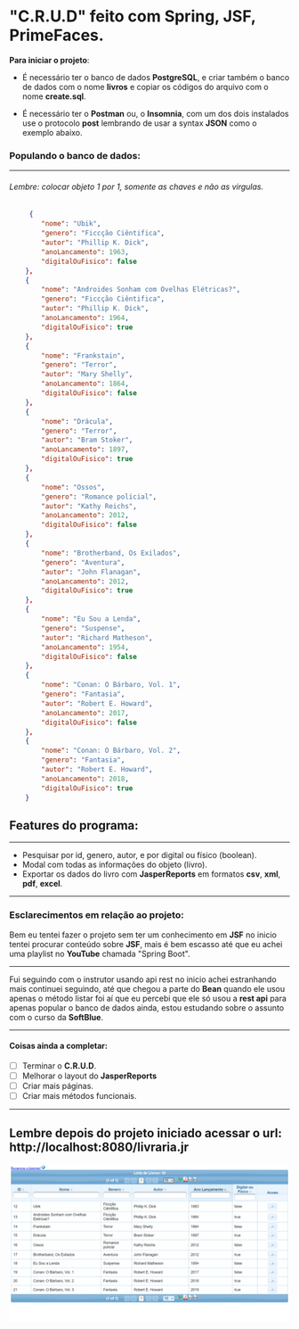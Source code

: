 # "C.R.U.D" feito com Spring, JSF, PrimeFaces.

 **Para iniciar o projeto**: 
 
- É necessário ter o banco de dados **PostgreSQL**, e criar também o banco de dados com o nome **livros** e copiar os códigos do arquivo com o nome **create.sql**.

- É necessário ter o **Postman** ou, o **Insomnia**, com um dos dois instalados use o protocolo **post** lembrando de usar a syntax **JSON** como o exemplo abaixo.

### Populando o banco de dados:

***

###### Lembre: colocar objeto 1 por 1, somente as chaves e não as virgulas.

```json
     {
        "nome": "Ubik",
        "genero": "Ficcção Ciêntifica",
        "autor": "Phillip K. Dick",
        "anoLancamento": 1963,
        "digitalOuFisico": false
    },
    {
        "nome": "Androides Sonham com Ovelhas Elétricas?",
        "genero": "Ficcção Ciêntifica",
        "autor": "Phillip K. Dick",
        "anoLancamento": 1964,
        "digitalOuFisico": true
    },
    {
        "nome": "Frankstain",
        "genero": "Terror",
        "autor": "Mary Shelly",
        "anoLancamento": 1864,
        "digitalOuFisico": false
    },
    {
        "nome": "Drácula",
        "genero": "Terror",
        "autor": "Bram Stoker",
        "anoLancamento": 1897,
        "digitalOuFisico": true
    },
    {
        "nome": "Ossos",
        "genero": "Romance policial",
        "autor": "Kathy Reichs",
        "anoLancamento": 2012,
        "digitalOuFisico": false
    },
    {
        "nome": "Brotherband, Os Exilados",
        "genero": "Aventura",
        "autor": "John Flanagan",
        "anoLancamento": 2012,
        "digitalOuFisico": true
    },
    {
        "nome": "Eu Sou a Lenda",
        "genero": "Suspense",
        "autor": "Richard Matheson",
        "anoLancamento": 1954,
        "digitalOuFisico": false
    },
    {
        "nome": "Conan: O Bárbaro, Vol. 1",
        "genero": "Fantasia",
        "autor": "Robert E. Howard",
        "anoLancamento": 2017,
        "digitalOuFisico": false
    },
    {
        "nome": "Conan: O Bárbaro, Vol. 2",
        "genero": "Fantasia",
        "autor": "Robert E. Howard",
        "anoLancamento": 2018,
        "digitalOuFisico": true
    }
```

## Features do programa:

***

- Pesquisar por id, genero, autor, e por digital ou físico (boolean).
- Modal com todas as informações do objeto (livro).
- Exportar os dados do livro com **JasperReports** em formatos **csv**, **xml**, **pdf**, **excel**.

***

### Esclarecimentos em relação ao projeto:

Bem eu tentei fazer o projeto sem ter um conhecimento em **JSF** no inicio tentei procurar conteúdo sobre **JSF**, mais é bem escasso até que eu achei uma playlist no **YouTube** chamada "Spring Boot".

***

Fui seguindo com o instrutor usando api rest no inicio achei estranhando mais continuei seguindo, até que chegou a parte do **Bean** quando ele usou apenas o método listar foi aí que eu percebi que ele só usou a **rest api** para apenas popular o banco de dados ainda, estou estudando sobre o assunto com o curso da **SoftBlue**.

***

#### Coisas ainda a completar:

- [ ] Terminar o **C.R.U.D**.
- [ ] Melhorar o layout do **JasperReports**
- [ ] Criar mais páginas.
- [ ] Criar mais métodos funcionais.

***

## Lembre depois do projeto iniciado acessar o url: http://localhost:8080/livraria.jr

![Imagem do sistema](app.png)